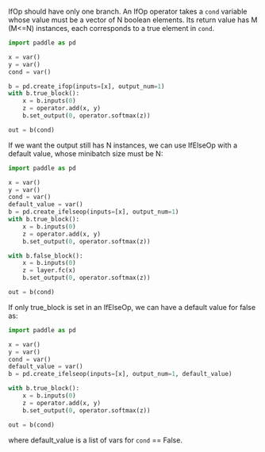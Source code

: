 IfOp should have only one branch. An IfOp operator takes a `cond` variable whose value must be a vector of N boolean elements. Its return value has M (M<=N) instances, each corresponds to a true element in `cond`.

```python
import paddle as pd

x = var()
y = var()
cond = var()

b = pd.create_ifop(inputs=[x], output_num=1)
with b.true_block():
    x = b.inputs(0)
    z = operator.add(x, y)
    b.set_output(0, operator.softmax(z))

out = b(cond)
```

If we want the output still has N instances, we can use IfElseOp with a default value, whose minibatch size must be N:

```python
import paddle as pd

x = var()
y = var()
cond = var()
default_value = var()
b = pd.create_ifelseop(inputs=[x], output_num=1)
with b.true_block():
    x = b.inputs(0)
    z = operator.add(x, y)
    b.set_output(0, operator.softmax(z))

with b.false_block():
    x = b.inputs(0)
    z = layer.fc(x)
    b.set_output(0, operator.softmax(z))

out = b(cond)
```

If only true_block is set in an IfElseOp, we can have a default value for false as:
```python
import paddle as pd

x = var()
y = var()
cond = var()
default_value = var()
b = pd.create_ifelseop(inputs=[x], output_num=1, default_value)

with b.true_block():
    x = b.inputs(0)
    z = operator.add(x, y)
    b.set_output(0, operator.softmax(z))

out = b(cond)
```
where default_value is a list of vars for `cond` == False.
